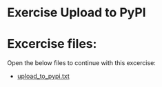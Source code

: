 # Exercise Upload to PyPI

# Excercise files:

Open the below files to continue with this excercise:

- [upload_to_pypi.txt](../data/1_instruction_files/upload_to_pypi.txt)
